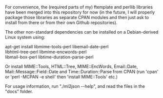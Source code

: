 For convenience, the (required parts of my) ftemplate and perllib
libraries have been merged into this repository for now (in the
future, I will properly package those libraries as separate CPAN
modules and then just ask to install from there or from their own
Github repositories).

The other non-standard dependencies can be installed on a
Debian-derived Linux system using:

 apt-get install libmime-tools-perl libemail-date-perl \
   libhtml-tree-perl libmime-encwords-perl \
   libmail-box-perl libtime-duration-parse-perl

Or install MIME::Tools, HTML::Tree, MIME::EncWords, Email::Date,
Mail::Message::Field::Date and Time::Duration::Parse from CPAN (run
'cpan' or 'perl -MCPAN -e shell' then 'install MIME::Tools' etc.)


For usage information, run "./ml2json --help", and read the files in
the "docs" folder.

